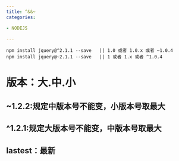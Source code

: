 ```yaml
---
title: ^&&~
categories: 

- NODEJS

---
```



```
npm install jquery@^2.1.1 --save   || 1.0 或者 1.0.x 或者 ~1.0.4
npm install jquery@~2.1.1 --save   || 1 或者 1.x 或者 ^1.0.4
```
# 版本：大.中.小

## ~1.2.2:规定中版本号不能变，小版本号取最大
## ^1.2.1:规定大版本号不能变，中版本号取最大
## lastest：最新